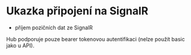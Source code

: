 # Ukazka připojení na SignalR #

* příjem pozičních dat ze SignalR

Hub podporuje pouze bearer tokenovou autentifikaci (nelze použít basic jako u API).